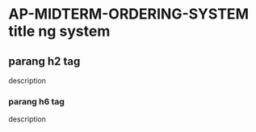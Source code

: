 # AP-MIDTERM-ORDERING-SYSTEM title ng system
## parang h2 tag
description
### parang h6 tag
description
